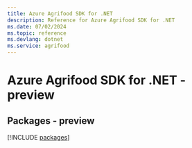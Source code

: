 ```yaml
---
title: Azure Agrifood SDK for .NET
description: Reference for Azure Agrifood SDK for .NET
ms.date: 07/02/2024
ms.topic: reference
ms.devlang: dotnet
ms.service: agrifood
---
```

# Azure Agrifood SDK for .NET - preview
## Packages - preview
[!INCLUDE [packages](agrifood-index.md)]